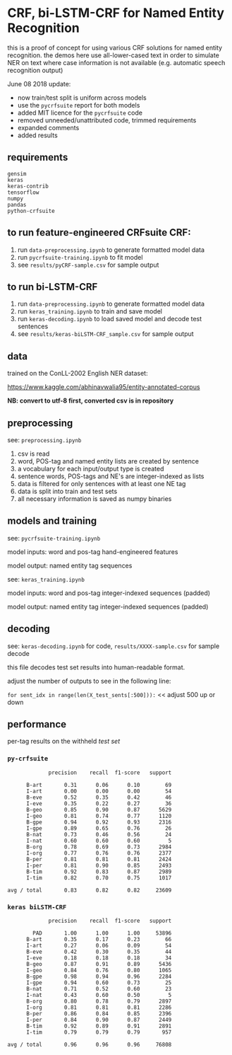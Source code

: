 # CRF, bi-LSTM-CRF for Named Entity Recognition

this is a proof of concept for using various CRF solutions for named entity recognition. the demos here use all-lower-cased text in order to simulate NER on text where case information is not available (e.g. automatic speech recognition output)

June 08 2018 update:

- now train/test split is uniform across models
- use the `pycrfsuite` report for both models
- added MIT licence for the `pycrfsuite` code
- removed unneeded/unattributed code, trimmed requirements
- expanded comments
- added results

## requirements
```
gensim
keras
keras-contrib
tensorflow
numpy
pandas
python-crfsuite
```

## to run feature-engineered CRFsuite CRF:

1. run `data-preprocessing.ipynb` to generate formatted model data
2. run `pycrfsuite-training.ipynb` to fit model
3. see `results/pyCRF-sample.csv` for sample output

## to run bi-LSTM-CRF

1. run `data-preprocessing.ipynb` to generate formatted model data
2. run `keras_training.ipynb` to train and save model
3. run `keras-decoding.ipynb` to load saved model and decode test sentences
4. see `results/keras-biLSTM-CRF_sample.csv` for sample output

## data

trained on the ConLL-2002 English NER dataset:

https://www.kaggle.com/abhinavwalia95/entity-annotated-corpus

**NB: convert to utf-8 first, converted csv is in repository**

## preprocessing

see: `preprocessing.ipynb`

1. csv is read
2. word, POS-tag and named entity lists are created by sentence
3. a vocabulary for each input/output type is created
4. sentence words, POS-tags and NE's are integer-indexed as lists
5. data is filtered for only sentences with at least one NE tag
6. data is split into train and test sets
7. all necessary information is saved as numpy binaries

## models and training

see: `pycrfsuite-training.ipynb`

model inputs: word and pos-tag hand-engineered features

model output: named entity tag sequences

see: `keras_training.ipynb`

model inputs: word and pos-tag integer-indexed sequences (padded)

model output: named entity tag integer-indexed sequences (padded)


## decoding

see: `keras-decoding.ipynb` for code, `results/XXXX-sample.csv` for sample decode

this file decodes test set results into human-readable format.

adjust the number of outputs to see in the following line:

`for sent_idx in range(len(X_test_sents[:500])):` << adjust 500 up or down

## performance

per-tag results on the withheld *test set*

### `py-crfsuite`

```
             precision    recall  f1-score   support

      B-art       0.31      0.06      0.10        69
      I-art       0.00      0.00      0.00        54
      B-eve       0.52      0.35      0.42        46
      I-eve       0.35      0.22      0.27        36
      B-geo       0.85      0.90      0.87      5629
      I-geo       0.81      0.74      0.77      1120
      B-gpe       0.94      0.92      0.93      2316
      I-gpe       0.89      0.65      0.76        26
      B-nat       0.73      0.46      0.56        24
      I-nat       0.60      0.60      0.60         5
      B-org       0.78      0.69      0.73      2984
      I-org       0.77      0.76      0.76      2377
      B-per       0.81      0.81      0.81      2424
      I-per       0.81      0.90      0.85      2493
      B-tim       0.92      0.83      0.87      2989
      I-tim       0.82      0.70      0.75      1017

avg / total       0.83      0.82      0.82     23609
```

### `keras biLSTM-CRF`

```
             precision    recall  f1-score   support

        PAD       1.00      1.00      1.00     53896
      B-art       0.35      0.17      0.23        66
      I-art       0.27      0.06      0.09        54
      B-eve       0.42      0.30      0.35        44
      I-eve       0.18      0.18      0.18        34
      B-geo       0.87      0.91      0.89      5436
      I-geo       0.84      0.76      0.80      1065
      B-gpe       0.98      0.94      0.96      2284
      I-gpe       0.94      0.60      0.73        25
      B-nat       0.71      0.52      0.60        23
      I-nat       0.43      0.60      0.50         5
      B-org       0.80      0.78      0.79      2897
      I-org       0.81      0.81      0.81      2286
      B-per       0.86      0.84      0.85      2396
      I-per       0.84      0.90      0.87      2449
      B-tim       0.92      0.89      0.91      2891
      I-tim       0.79      0.79      0.79       957

avg / total       0.96      0.96      0.96     76808
```